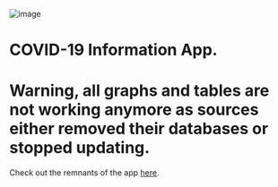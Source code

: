 ![image](https://github.com/ngivan2004/covid-19-info-webapp-hk/assets/61515871/af02f4cc-5ada-4d0b-a70a-c791728a3c10)
# COVID-19 Information App.
# Warning, all graphs and tables are not working anymore as sources either removed their databases or stopped updating.
Check out the remnants of the app [here](https://covid19info.netlify.app).

